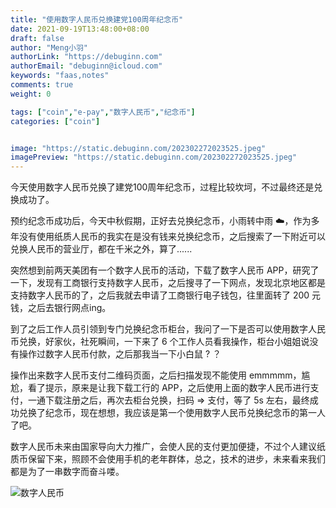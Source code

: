 ```yaml
---
title: "使用数字人民币兑换建党100周年纪念币"
date: 2021-09-19T13:48:00+08:00
draft: false
author: "Meng小羽"
authorLink: "https://debuginn.com"
authorEmail: "debuginn@icloud.com"
keywords: "faas,notes"
comments: true
weight: 0

tags: ["coin","e-pay","数字人民币","纪念币"]
categories: ["coin"]


image: "https://static.debuginn.com/202302272023525.jpeg"
imagePreview: "https://static.debuginn.com/202302272023525.jpeg"
---
```


今天使用数字人民币兑换了建党100周年纪念币，过程比较坎坷，不过最终还是兑换成功了。

预约纪念币成功后，今天中秋假期，正好去兑换纪念币，小雨转中雨 ☁️，作为多年没有使用纸质人民币的我实在是没有钱来兑换纪念币，之后搜索了一下附近可以兑换人民币的营业厅，都在千米之外，算了......

突然想到前两天美团有一个数字人民币的活动，下载了数字人民币 APP，研究了一下，发现有工商银行支持数字人民币，之后搜寻了一下网点，发现北京地区都是支持数字人民币的了，之后我就去申请了工商银行电子钱包，往里面转了 200 元钱，之后去银行网点ing。

到了之后工作人员引领到专门兑换纪念币柜台，我问了一下是否可以使用数字人民币兑换，好家伙，社死瞬间，一下来了 6 个工作人员看我操作，柜台小姐姐说没有操作过数字人民币付款，之后那我当一下小白鼠 ? ？

操作出来数字人民币支付二维码页面，之后扫描发现不能使用 emmmmm，尴尬，看了提示，原来是让我下载工行的 APP，之后使用上面的数字人民币进行支付，一通下载注册之后，再次去柜台兑换，扫码 => 支付，等了 5s 左右，最终成功兑换了纪念币，现在想想，我应该是第一个使用数字人民币兑换纪念币的第一人了吧。

数字人民币未来由国家导向大力推广，会使人民的支付更加便捷，不过个人建议纸质币保留下来，照顾不会使用手机的老年群体，总之，技术的进步，未来看来我们都是为了一串数字而奋斗喽。

![数字人民币](https://static.debuginn.com/202302272024966.jpg)


